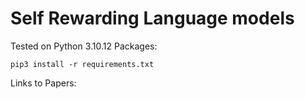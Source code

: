 # Self Rewarding Language models

Tested on Python 3.10.12
Packages:
```
pip3 install -r requirements.txt
```

Links to Papers: